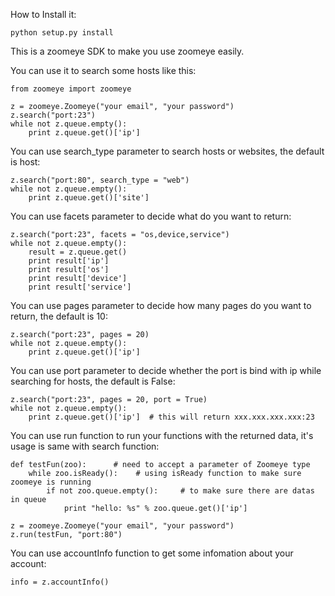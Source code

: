 How to Install it: 

	python setup.py install

This is a zoomeye SDK to make you use zoomeye easily.

You can use it to search some hosts like this:

	from zoomeye import zoomeye

	z = zoomeye.Zoomeye("your email", "your password")
	z.search("port:23")
	while not z.queue.empty():
    	print z.queue.get()['ip']

You can use search_type parameter to search hosts or websites, the default is host: 

	z.search("port:80", search_type = "web")
	while not z.queue.empty():
    	print z.queue.get()['site']

You can use facets parameter to decide what do you want to return:

	z.search("port:23", facets = "os,device,service")
	while not z.queue.empty():
    	result = z.queue.get()
    	print result['ip']
    	print result['os']
    	print result['device']
    	print result['service']

You can use pages parameter to decide how many pages do you want to return, the default is 10:

	z.search("port:23", pages = 20)
	while not z.queue.empty():
    	print z.queue.get()['ip']

You can use port parameter to decide whether the port is bind with ip while searching for hosts, the default is False:

	z.search("port:23", pages = 20, port = True)
	while not z.queue.empty():
    	print z.queue.get()['ip']  # this will return xxx.xxx.xxx.xxx:23

You can use run function to run your functions with the returned data, it's usage is same with search function:

	def testFun(zoo):      # need to accept a parameter of Zoomeye type
	    while zoo.isReady():    # using isReady function to make sure zoomeye is running
	        if not zoo.queue.empty():     # to make sure there are datas in queue
	            print "hello: %s" % zoo.queue.get()['ip']

	z = zoomeye.Zoomeye("your email", "your password")
	z.run(testFun, "port:80")

You can use accountInfo function to get some infomation about your account:

	info = z.accountInfo()